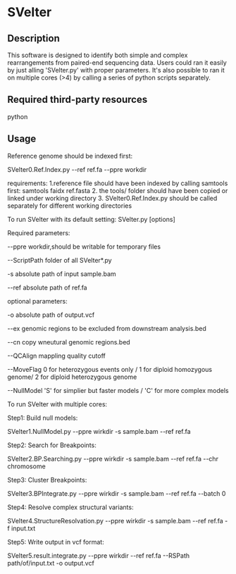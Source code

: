 SVelter
======================================================

Description
-----------

This software is designed to identify both simple and complex rearrangements from paired-end sequencing data. Users could ran it easily by just alling 'SVelter.py' with proper parameters. It's also possible to ran it on multiple cores (>4) by calling a series of python scripts separately.


Required third-party resources 
------------------------------
python 

Usage
----------
Reference genome should be indexed first:

SVelter0.Ref.Index.py --ref ref.fa --ppre workdir

requirements:
1.reference file should have been indexed by calling samtools first: samtools faidx ref.fasta
2. the tools/ folder should have been copied or linked under working directory
3. SVelter0.Ref.Index.py should be called separately for different working directories


To run SVelter with its default setting:
SVelter.py [options]

Required parameters:

--ppre workdir,should be writable for temporary files

--ScriptPath folder of all SVelter*.py 

-s absolute path of input sample.bam  

--ref absolute path of ref.fa


optional parameters:

-o absolute path of output.vcf

--ex genomic regions to be excluded from downstream analysis.bed

--cn copy wneutural genomic regions.bed

--QCAlign mappling quality cutoff

--MoveFlag 0 for heterozygous events only / 1 for diploid homozygous genome/ 2 for diploid heterozygous genome

--NullModel 'S' for simplier but faster models / 'C' for more complex models



To run SVelter with multiple cores:

Step1: Build null models:

SVelter1.NullModel.py --ppre wirkdir -s sample.bam --ref ref.fa 


Step2: Search for Breakpoints:

SVelter2.BP.Searching.py --ppre wirkdir -s sample.bam --ref ref.fa --chr chromosome


Step3: Cluster Breakpoints:

SVelter3.BPIntegrate.py --ppre wirkdir -s sample.bam --ref ref.fa --batch 0


Step4: Resolve complex structural variants:

SVelter4.StructureResolvation.py --ppre wirkdir -s sample.bam --ref ref.fa -f input.txt


Step5: Write output in vcf format:

SVelter5.result.integrate.py --ppre wirkdir --ref ref.fa --RSPath path/of/input.txt -o output.vcf
  
                                       

